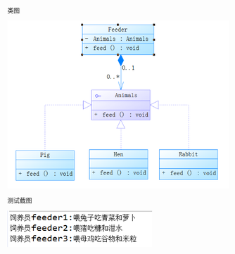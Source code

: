 类图


![](https://github.com/liu09143720/Feed/blob/master/%E7%B1%BB%E5%9B%BE.PNG)

测试截图


![](https://github.com/liu09143720/Feed/blob/master/test.PNG)
